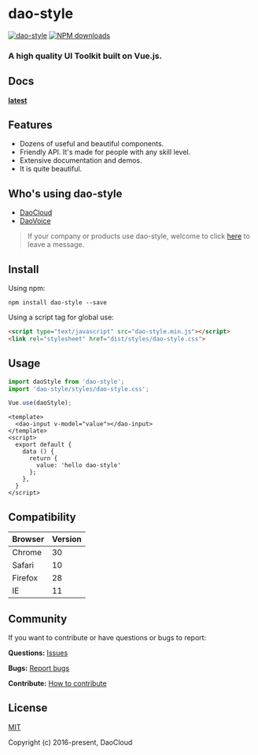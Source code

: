 # dao-style
[![dao-style](https://img.shields.io/npm/v/dao-style.svg?style=flat-square)](https://www.npmjs.org/package/dao-style)
[![NPM downloads](https://img.shields.io/npm/dt/dao-style.svg?style=flat-square)](https://npmjs.org/package/dao-style)

### A high quality UI Toolkit built on Vue.js.

## Docs

**[latest](docs)**

## Features

- Dozens of useful and beautiful components.
- Friendly API. It's made for people with any skill level.
- Extensive documentation and demos.
- It is quite beautiful.

## Who's using dao-style

- [DaoCloud](https://www.daocloud.io/)
- [DaoVoice](http://daovoice.io/)

> If your company or products use dao-style, welcome to click [here](https://github.com/DaoCloud/dao-style/issues/543) to leave a message.

## Install

Using npm:
```
npm install dao-style --save
```

Using a script tag for global use:

```html
<script type="text/javascript" src="dao-style.min.js"></script>
<link rel="stylesheet" href="dist/styles/dao-style.css">
```

## Usage
``` javascript
import daoStyle from 'dao-style';
import 'dao-style/styles/dao-style.css';

Vue.use(daoStyle);
```
```vue
<template>
  <dao-input v-model="value"></dao-input>
</template>
<script>
  export default {
    data () {
      return {
        value: 'hello dao-style'
      };
    },
  }
</script>
```

## Compatibility

|Browser|Version|
|--------|---------|
| Chrome| 30 |
| Safari| 10 |
| Firefox| 28 |
| IE     | 11 |

## Community

If you want to contribute or have questions or bugs to report:

**Questions:** [Issues](https://github.com/DaoCloud/dao-style/issues)  

**Bugs:** [Report bugs](https://github.com/DaoCloud/dao-style/issues/new)

**Contribute:** [How to contribute](https://github.com/DaoCloud/dao-style/project/pr-spec.md)

## License
[MIT](http://opensource.org/licenses/MIT)

Copyright (c) 2016-present, DaoCloud
